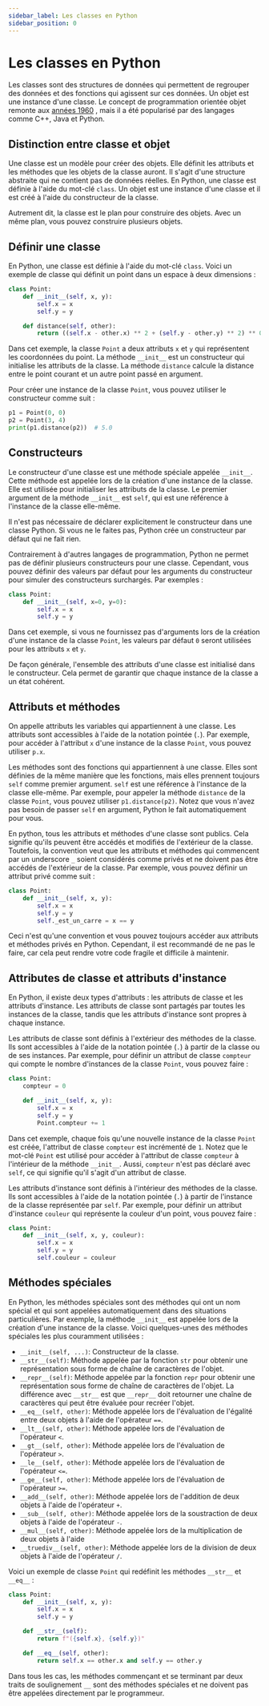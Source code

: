 ```yaml
---
sidebar_label: Les classes en Python
sidebar_position: 0
---
```


# Les classes en Python

Les classes sont des structures de données qui permettent de regrouper des
données et des fonctions qui agissent sur ces données. Un objet est une instance
d'une classe. Le concept de programmation
orientée objet remonte aux [années 1960](https://fr.wikipedia.org/wiki/Programmation_orient%C3%A9e_objet)
, mais il a été popularisé par des langages comme C++, Java et Python.

## Distinction entre classe et objet

Une classe est un modèle pour créer des objets. Elle définit les attributs et
les méthodes que les objets de la classe auront. Il s'agit d'une structure
abstraite qui ne contient pas de données réelles. En Python, une classe est
définie à l'aide du mot-clé `class`. Un objet est une instance d'une classe et
il est créé à l'aide du constructeur de la classe.

Autrement dit, la classe est le plan pour construire des objets. Avec un même plan,
vous pouvez construire plusieurs objets.

## Définir une classe

En Python, une classe est définie à l'aide du mot-clé `class`. Voici un exemple
de classe qui définit un point dans un espace à deux dimensions :

```python
class Point:
    def __init__(self, x, y):
        self.x = x
        self.y = y

    def distance(self, other):
        return ((self.x - other.x) ** 2 + (self.y - other.y) ** 2) ** 0.5
```

Dans cet exemple, la classe `Point` a deux attributs `x` et `y` qui représentent
les coordonnées du point. La méthode `__init__` est un constructeur qui initialise
les attributs de la classe. La méthode `distance` calcule la distance entre le
point courant et un autre point passé en argument.

Pour créer une instance de la classe `Point`, vous pouvez utiliser le constructeur
comme suit :

```python
p1 = Point(0, 0)
p2 = Point(3, 4)
print(p1.distance(p2))  # 5.0
```

## Constructeurs

Le constructeur d'une classe est une méthode spéciale appelée `__init__`. Cette
méthode est appelée lors de la création d'une instance de la classe. Elle est
utilisée pour initialiser les attributs de la classe. Le premier argument de
la méthode `__init__` est `self`, qui est une référence à l'instance de la classe
elle-même.

Il n'est pas nécessaire de déclarer explicitement le constructeur dans une classe
Python. Si vous ne le faites pas, Python crée un constructeur par défaut qui ne
fait rien.

Contrairement à d'autres langages de programmation, Python ne permet pas de définir
plusieurs constructeurs pour une classe. Cependant, vous pouvez définir des valeurs
par défaut pour les arguments du constructeur pour simuler des constructeurs
surchargés. Par exemples :

```python
class Point:
    def __init__(self, x=0, y=0):
        self.x = x
        self.y = y
```

Dans cet exemple, si vous ne fournissez pas d'arguments lors de la création d'une
instance de la classe `Point`, les valeurs par défaut `0` seront utilisées pour
les attributs `x` et `y`.

De façon générale, l'ensemble des attributs d'une classe est initialisé dans le
constructeur. Cela permet de garantir que chaque instance de la classe a un état
cohérent.

## Attributs et méthodes

On appelle attributs les variables qui appartiennent à une classe. Les attributs
sont accessibles à l'aide de la notation pointée (`.`). Par exemple, pour accéder
à l'attribut `x` d'une instance de la classe `Point`, vous pouvez utiliser `p.x`.

Les méthodes sont des fonctions qui appartiennent à une classe. Elles sont définies
de la même manière que les fonctions, mais elles prennent toujours `self` comme
premier argument. `self` est une référence à l'instance de la classe elle-même.
Par exemple, pour appeler la méthode `distance` de la classe `Point`, vous pouvez
utiliser `p1.distance(p2)`. Notez que vous n'avez pas besoin de passer `self` en
argument, Python le fait automatiquement pour vous.

En python, tous les attributs et méthodes d'une classe sont publics.
Cela signifie qu'ils peuvent être accédés et modifiés de l'extérieur de la classe.
Toutefois, la convention veut que les attributs et méthodes qui commencent par un
underscore `_` soient considérés comme privés et ne doivent pas être accédés de
l'extérieur de la classe. Par exemple, vous pouvez définir un attribut privé comme
suit :

```python
class Point:
    def __init__(self, x, y):
        self.x = x
        self.y = y
        self._est_un_carre = x == y
```

Ceci n'est qu'une convention et vous pouvez toujours accéder aux attributs et méthodes
privés en Python. Cependant, il est recommandé de ne pas le faire, car cela peut
rendre votre code fragile et difficile à maintenir.

## Attributes de classe et attributs d'instance

En Python, il existe deux types d'attributs : les attributs de classe et les attributs
d'instance. Les attributs de classe sont partagés par toutes les instances de la
classe, tandis que les attributs d'instance sont propres à chaque instance.

Les attributs de classe sont définis à l'extérieur des méthodes de la classe. Ils
sont accessibles à l'aide de la notation pointée (`.`) à partir de la classe ou
de ses instances. Par exemple, pour définir un attribut de classe `compteur` qui
compte le nombre d'instances de la classe `Point`, vous pouvez faire :

```python
class Point:
    compteur = 0

    def __init__(self, x, y):
        self.x = x
        self.y = y
        Point.compteur += 1
```

Dans cet exemple, chaque fois qu'une nouvelle instance de la classe `Point` est
créée, l'attribut de classe `compteur` est incrémenté de `1`. Notez que le mot-clé
`Point` est utilisé pour accéder à l'attribut de classe `compteur` à l'intérieur
de la méthode `__init__`. Aussi, `compteur` n'est pas déclaré avec `self`, ce qui
signifie qu'il s'agit d'un attribut de classe.

Les attributs d'instance sont définis à l'intérieur des méthodes de la classe.
Ils sont accessibles à l'aide de la notation pointée (`.`) à partir de
l'instance de la classe représentée par `self`. Par exemple, pour définir un
attribut d'instance `couleur` qui représente la couleur d'un point, vous pouvez
faire :

```python
class Point:
    def __init__(self, x, y, couleur):
        self.x = x
        self.y = y
        self.couleur = couleur
```

## Méthodes spéciales

En Python, les méthodes spéciales sont des méthodes qui ont un nom spécial et
qui sont appelées automatiquement dans des situations particulières. Par exemple,
la méthode `__init__` est appelée lors de la création d'une instance de la classe.
Voici quelques-unes des méthodes spéciales les plus couramment utilisées :

- `__init__(self, ...)`: Constructeur de la classe.
- `__str__(self)`: Méthode appelée par la fonction `str` pour obtenir une représentation
  sous forme de chaîne de caractères de l'objet.
- `__repr__(self)`: Méthode appelée par la fonction `repr` pour obtenir une représentation
  sous forme de chaîne de caractères de l'objet. La différence avec `__str__` est que
    `__repr__` doit retourner une chaîne de caractères qui peut être évaluée pour
    recréer l'objet.
- `__eq__(self, other)`: Méthode appelée lors de l'évaluation de l'égalité entre deux
  objets à l'aide de l'opérateur `==`.
- `__lt__(self, other)`: Méthode appelée lors de l'évaluation de l'opérateur `<`.
- `__gt__(self, other)`: Méthode appelée lors de l'évaluation de l'opérateur `>`.
- `__le__(self, other)`: Méthode appelée lors de l'évaluation de l'opérateur `<=`.
- `__ge__(self, other)`: Méthode appelée lors de l'évaluation de l'opérateur `>=`.
- `__add__(self, other)`: Méthode appelée lors de l'addition de deux objets à l'aide
  de l'opérateur `+`.
- `__sub__(self, other)`: Méthode appelée lors de la soustraction de deux objets à l'aide
  de l'opérateur `-`.
- `__mul__(self, other)`: Méthode appelée lors de la multiplication de deux objets à l'aide
- `__truediv__(self, other)`: Méthode appelée lors de la division de deux objets à l'aide
  de l'opérateur `/`.

Voici un exemple de classe `Point` qui redéfinit les méthodes `__str__` et `__eq__` :

```python
class Point:
    def __init__(self, x, y):
        self.x = x
        self.y = y

    def __str__(self):
        return f"({self.x}, {self.y})"

    def __eq__(self, other):
        return self.x == other.x and self.y == other.y
```

Dans tous les cas, les méthodes commençant et se terminant par deux traits de
soulignement `__` sont des méthodes spéciales et ne doivent pas être
appelées directement par le programmeur.
